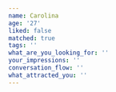 ```yaml
---
name: Carolina
age: '27'
liked: false
matched: true
tags: ''
what_are_you_looking_for: ''
your_impressions: ''
conversation_flow: ''
what_attracted_you: ''
---
```

